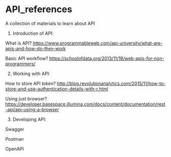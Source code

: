 # API_references
A collection of materials to learn about API

1. Introduction of API:

What is API? https://www.programmableweb.com/api-university/what-are-apis-and-how-do-they-work

Basic API workflow? https://schoolofdata.org/2013/11/18/web-apis-for-non-programmers/

2. Working with API:

How to store API token? http://blog.revolutionanalytics.com/2015/11/how-to-store-and-use-authentication-details-with-r.html

Using just browser? https://developer.basespace.illumina.com/docs/content/documentation/rest-api/api-using-a-browser

3. Developing API:

Swagger

Postman

OpenAPI
